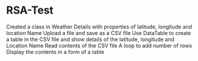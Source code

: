 # RSA-Test

Created a class in Weather Details with properties of latitude, longitude and location Name 
Upload a file and save as a CSV file 
Use DataTable to create a table in the CSV file and show details of the latitude, longitude and Location Name
Read contents of the CSV file
A loop to add number of rows
Display the contents in a form of a table


